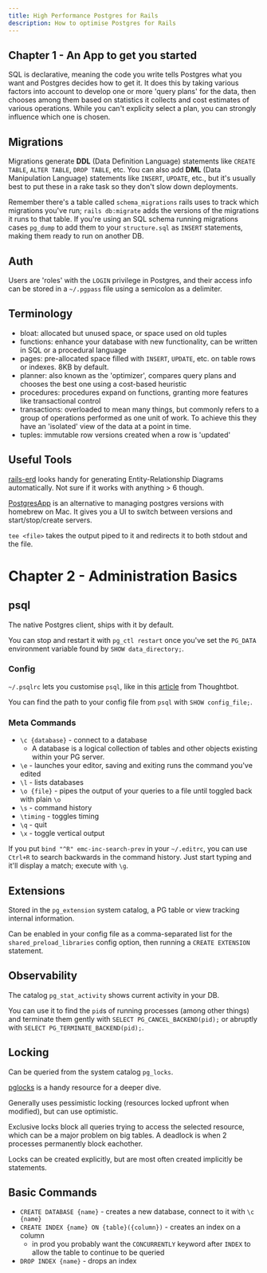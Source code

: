 ```yaml
---
title: High Performance Postgres for Rails
description: How to optimise Postgres for Rails
---
```


## Chapter 1 - An App to get you started

SQL is declarative, meaning the code you write tells Postgres what you want and Postgres decides how to get it. It does this by taking various factors into account to develop one or more 'query plans' for the data, then chooses among them based on statistics it collects and cost estimates of various operations. While you can't explicity select a plan, you can strongly influence which one is chosen.

## Migrations

Migrations generate **DDL** (Data Definition Language) statements like `CREATE TABLE`, `ALTER TABLE`, `DROP TABLE`, etc. You can also add **DML** (Data Manipulation Language) statements like `INSERT`, `UPDATE`, etc., but it's usually best to put these in a rake task so they don't slow down deployments.

Remember there's a table called `schema_migrations` rails uses to track which migrations you've run; `rails db:migrate` adds the versions of the migrations it runs to that table. If you're using an SQL schema running migrations cases `pg_dump` to add them to your `structure.sql` as `INSERT` statements, making them ready to run on another DB.

## Auth

Users are 'roles' with the `LOGIN` privilege in Postgres, and their access info can be stored in a `~/.pgpass` file using a semicolon as a delimiter.

## Terminology

- bloat: allocated but unused space, or space used on old tuples
- functions: enhance your database with new functionality, can be written in SQL or a procedural language
- pages: pre-allocated space filled with `INSERT`, `UPDATE`, etc. on table rows or indexes. 8KB by default.
- planner: also known as the 'optimizer', compares query plans and chooses the best one using a cost-based heuristic
- procedures: procedures expand on functions, granting more features like transactional control
- transactions: overloaded to mean many things, but commonly refers to a group of operations performed as one unit of work. To achieve this they have an 'isolated' view of the data at a point in time.
- tuples: immutable row versions created when a row is 'updated'

## Useful Tools

[rails-erd](https://github.com/voormedia/rails-erd) looks handy for generating Entity-Relationship Diagrams automatically. Not sure if it works with anything > 6 though.

[PostgresApp](https://postgresapp.com/) is an alternative to managing postgres versions with homebrew on Mac. It gives you a UI to switch between versions and start/stop/create servers.

`tee <file>` takes the output piped to it and redirects it to both stdout and the file.

# Chapter 2 - Administration Basics

## psql

The native Postgres client, ships with it by default.

You can stop and restart it with `pg_ctl restart` once you've set the `PG_DATA` environment variable found by `SHOW data_directory;`.

### Config

`~/.psqlrc` lets you customise `psql`, like in this [article](https://thoughtbot.com/blog/an-explained-psqlrc) from Thoughtbot.

You can find the path to your config file from `psql` with `SHOW config_file;`.

### Meta Commands

- `\c {database}` - connect to a database
  - A database is a logical collection of tables and other objects existing within your PG server.
- `\e` - launches your editor, saving and exiting runs the command you've edited
- `\l` - lists databases
- `\o {file}` - pipes the output of your queries to a file until toggled back with plain `\o`
- `\s` - command history
- `\timing` - toggles timing
- `\q` - quit
- `\x` - toggle vertical output

If you put `bind "^R" emc-inc-search-prev` in your `~/.editrc`, you can use `Ctrl+R` to search backwards in the command history. Just start typing and it'll display a match; execute with `\g`.

## Extensions

Stored in the `pg_extension` system catalog, a PG table or view tracking internal information.

Can be enabled in your config file as a comma-separated list for the `shared_preload_libraries` config option, then running a `CREATE EXTENSION` statement.

## Observability

The catalog `pg_stat_activity` shows current activity in your DB.

You can use it to find the `pid`s of running processes (among other things) and terminate them gently with `SELECT PG_CANCEL_BACKEND(pid);` or abruptly with `SELECT PG_TERMINATE_BACKEND(pid);`.

## Locking

Can be queried from the system catalog `pg_locks`.

[pglocks](https://pglocks.org/) is a handy resource for a deeper dive.

Generally uses pessimistic locking (resources locked upfront when modified), but can use optimistic.

Exclusive locks block all queries trying to access the selected resource, which can be a major problem on big tables. A deadlock is when 2 processes permanently block eachother.

Locks can be created explicitly, but are most often created implicitly be statements.

## Basic Commands

- `CREATE DATABASE {name}` - creates a new database, connect to it with `\c {name}`
- `CREATE INDEX {name} ON {table}({column})` - creates an index on a column
  - in prod you probably want the `CONCURRENTLY` keyword after `INDEX` to allow the table to continue to be queried
- `DROP INDEX {name}` - drops an index
